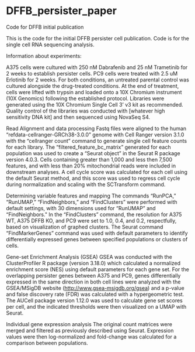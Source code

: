 # DFFB_persister_paper
Code for DFFB initial publication

This is the code for the initial DFFB persister cell publication. Code is for the single cell RNA sequencing analysis. 

Information about experiments:

A375 cells were cultured with 250 nM Dabrafenib and 25 nM Trametinib for 2 weeks to establish persister cells. PC9 cells were treated with 2.5 uM Erlotinib for 2 weeks. For both conditions, an untreated parental control was cultured alongside the drug-treated conditions. At the end of treatment, cells were lifted with trypsin and loaded onto a 10X Chromium instrument (10X Genomics) following the established protocol. Libraries were generated using the 10X Chromium Single Cell 3’ v3 kit as recommended. Quality control of the libraries was conducted with [whatever high sensitivity DNA kit] and then sequenced using NovaSeq S4. 

Read Alignment and data processing
Fastq files were aligned to the human “refdata-cellranger-GRCh38-3.0.0” genome with Cell Ranger version 3.1.0 with the “cellranger count” command to generate single cell feature counts for each library. The “filtered_feature_bc_matrix” generated for each population was used to create a “Seurat object” in the Seurat R package version 4.0.3. Cells containing greater than 1,000 and less then 7,500 features, and with less than 20% mitochondrial reads were included in downstream analyses. A cell cycle score was calculated for each cell using the default Seurat method, and this score was used to regress cell cycle during normalization and scaling with the SCTransform command. 

Determining variable features and mapping
The commands “RunPCA,” “RunUMAP,” “FindNeighbors,” and “FindClusters” were performed with default settings, with 30 dimensions used for “RunUMAP” and “FindNeighbors." In the “FindClusters” command, the resolution for A375 WT, A375 DFFB KO, and PC9 were set to 1.0, 0.4, and 0.2, respectfully, based on visualization of graphed clusters. The Seurat command “FindMarkerGenes” command was used with default parameters to identify differentially expressed genes between specified populations or clusters of cells. 

Gene-set Enrichment Analysis (GSEA)
GSEA was conducted with the ClusterProfiler R package (version 3.18.0) which calculated a normalized enrichment score (NES) using default parameters for each gene set. For the overlapping persister genes between A375 and PC9, genes differentially expressed in the same direction in both cell lines were analyzed with the GSEA/MSigDB website (http://www.gsea-msigdb.org/gsea) and a p-value and false discovery rate (FDR) was calculated with a hypergeometric test. The AUCell package version 1.12.0 was used to calculate gene set scores per cell, and the indicated thresholds were then visualized on a UMAP with Seurat. 

Individual gene expression analysis
The original count matrices were merged and filtered as previously described using Seurat. Expression values were then log-normalized and fold-change was calculated for a comparison between populations.
